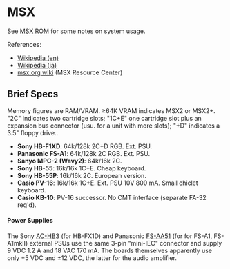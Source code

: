 MSX
===

See [MSX ROM](rom.md) for some notes on system usage.

References:
- [Wikipedia (en)][wpen]
- [Wikipedia (ja)][wpja]
- [msx.org wiki][mowiki] (MSX Resource Center)


Brief Specs
-----------

Memory figures are RAM/VRAM. ≥64K VRAM indicates MSX2 or MSX2+. "2C" indicates
two cartridge slots; "1C+E" one cartridge slot plus an expansion bus connector
(usu. for a unit with more slots); "+D" indicates a 3.5" floppy drive..

- __Sony HB-F1XD__: 64k/128k 2C+D RGB. Ext. PSU.
- __Panasonic FS-A1__: 64k/128k 2C RGB. Ext. PSU.
- __Sanyo MPC-2 (Wavy2)__: 64k/16k 2C.
- __Sony HB-55__:  16k/16k 1C+E. Cheap keyboard.
- __Sony HB-55P__: 16k/16k 2C. European version.
- __Casio PV-16__: 16k/16k 1C+E. Ext. PSU 10V 800 mA. Small chiclet keyboard.
- __Casio KB-10__: PV-16 successor. No CMT interface (separate FA-32 req'd).

#### Power Supplies

The Sony [AC-HB3][] (for HB-FX1D) and Panasonic [FS-AA51][] (for for FS-A1,
FS-A1mkII) external PSUs use the same 3-pin "mini-IEC" connector and supply
9 VDC 1.2 A and 18 VAC 170 mA. The boards themselves apparently use only
+5 VDC and ±12 VDC, the latter for the audio amplifier.



<!-------------------------------------------------------------------->
[mowiki]: https://msx.org/wiki
[wpen]: https://en.wikipedia.org/wiki/MSX
[wpja]: https://ja.wikipedia.org/wiki/Msx

[FS-AA51]: https://www.msx.org/wiki/Panasonic_FS-AA51
[AC-HB3]: https://www.msx.org/wiki/Sony_AC-HB3

